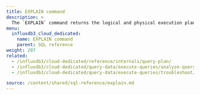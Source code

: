 ```yaml
---
title: EXPLAIN command
description: > 
  The `EXPLAIN` command returns the logical and physical execution plans for the specified SQL statement.
menu:
  influxdb3_cloud_dedicated:
    name: EXPLAIN command
    parent: SQL reference
weight: 207
related:
  - /influxdb3/cloud-dedicated/reference/internals/query-plan/
  - /influxdb3/cloud-dedicated/query-data/execute-queries/analyze-query-plan/
  - /influxdb3/cloud-dedicated/query-data/execute-queries/troubleshoot/

source: /content/shared/sql-reference/explain.md
---
```


<!-- 
The content of this page is at /content/shared/sql-reference/explain.md
-->
